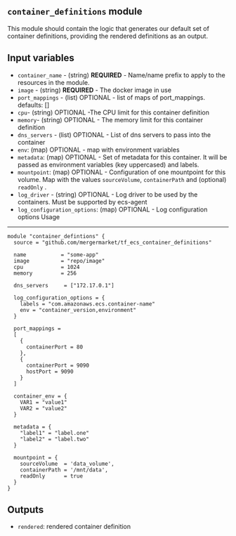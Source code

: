 `container_definitions` module
-----------------------------

This module should contain the logic that generates our default set of container definitions,
providing the rendered definitions as an output.

Input variables
---------------

 * `container_name` - (string) **REQUIRED** - Name/name prefix to apply to the resources in the module.
 * `image` - (string) **REQUIRED** - The docker image in use
 * `port_mappings` - (list) OPTIONAL - list of maps of port_mappings. defaults: []
 * `cpu`- (string) OPTIONAL -The CPU limit for this container definition
 * `memory`- (string) OPTIONAL - The memory limit for this container definition
 * `dns_servers` - (list) OPTIONAL - List of dns servers to pass into the container 
 * `env`: (map) OPTIONAL - map with environment variables
 * `metadata`: (map) OPTIONAL - Set of metadata for this container. It will be passed as environment variables (key uppercased) and labels.
 * `mountpoint`: (map) OPTIONAL - Configuration of one mountpoint for this volume. Map with the values `sourceVolume`, `containerPath` and (optional) `readOnly` .
 * `log_driver` - (string) OPTIONAL - Log driver to be used by the containers. Must be supported by ecs-agent
 * `log_configuration_options`: (map) OPTIONAL - Log configuration options
Usage
-----

```hcl
module "container_defintions" {
  source = "github.com/mergermarket/tf_ecs_container_definitions"

  name           = "some-app"
  image          = "repo/image"
  cpu            = 1024
  memory         = 256
  
  dns_servers     = ["172.17.0.1"]
  
  log_configuration_options = {
    labels = "com.amazonaws.ecs.container-name"
    env = "container_version,environment"
  }

  port_mappings = 
  [
    {
      containerPort = 80
    },
    {
      containerPort = 9090
      hostPort = 9090 
    }
  ]

  container_env = {
    VAR1 = "value1"
    VAR2 = "value2"
  }

  metadata = {
    "label1" = "label.one"
    "label2" = "label.two"
  }

  mountpoint = {
    sourceVolume  = 'data_volume',
    containerPath = '/mnt/data',
    readOnly      = true
  }
}
```

Outputs
-------

 * `rendered`: rendered container definition
